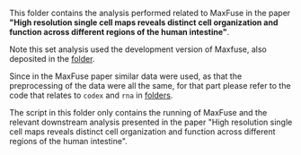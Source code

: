 This folder contains the analysis performed related to MaxFuse in the paper **"High resolution single cell maps reveals distinct cell organization and function across different regions of the human intestine"**.

Note this set analysis used the development version of Maxfuse, also deposited in the [folder](https://github.com/shuxiaoc/maxfuse/tree/main/Archive/MaxFuse_devo/09302022V).

Since in the MaxFuse paper similar data were used, as that the preprocessing of the data were all the same, for that part please refer to the code that relates to ```codex``` and ```rna``` in [folders](https://github.com/shuxiaoc/maxfuse/tree/main/Archive/hubmap/code/preparation).

The script in this folder only contains the running of MaxFuse and the relevant downstream analysis presented in the paper "High resolution single cell maps reveals distinct cell organization and function across different regions of the human intestine".
